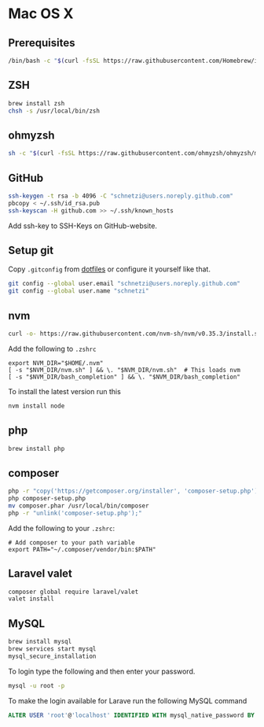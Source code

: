 # Mac OS X

## Prerequisites

```sh
/bin/bash -c "$(curl -fsSL https://raw.githubusercontent.com/Homebrew/install/master/install.sh)"
```

## ZSH

```sh
brew install zsh
chsh -s /usr/local/bin/zsh
```

## ohmyzsh

```sh
sh -c "$(curl -fsSL https://raw.githubusercontent.com/ohmyzsh/ohmyzsh/master/tools/install.sh)"
```

## GitHub

```sh
ssh-keygen -t rsa -b 4096 -C "schnetzi@users.noreply.github.com"
pbcopy < ~/.ssh/id_rsa.pub
ssh-keyscan -H github.com >> ~/.ssh/known_hosts
```

Add ssh-key to SSH-Keys on GitHub-website.

## Setup git

Copy `.gitconfig` from [dotfiles](https://github.com/schnetzi/dotfiles) or configure it yourself like that.

```sh
git config --global user.email "schnetzi@users.noreply.github.com"
git config --global user.name "schnetzi"
```

## nvm

```sh
curl -o- https://raw.githubusercontent.com/nvm-sh/nvm/v0.35.3/install.sh | bash
```

Add the following to `.zshrc`

```
export NVM_DIR="$HOME/.nvm"
[ -s "$NVM_DIR/nvm.sh" ] && \. "$NVM_DIR/nvm.sh"  # This loads nvm
[ -s "$NVM_DIR/bash_completion" ] && \. "$NVM_DIR/bash_completion"
```

To install the latest version run this

```sh
nvm install node
```

## php

```sh
brew install php
```

## composer

```sh
php -r "copy('https://getcomposer.org/installer', 'composer-setup.php');"
php composer-setup.php
mv composer.phar /usr/local/bin/composer
php -r "unlink('composer-setup.php');"
```

Add the following to your `.zshrc`:

```
# Add composer to your path variable
export PATH="~/.composer/vendor/bin:$PATH"
```

## Laravel valet

```sh
composer global require laravel/valet
valet install
```

## MySQL

```sh
brew install mysql
brew services start mysql
mysql_secure_installation
```

To login type the following and then enter your password.

```sh
mysql -u root -p
```

To make the login available for Larave run the following MySQL command

```sql
ALTER USER 'root'@'localhost' IDENTIFIED WITH mysql_native_password BY 'root';
```

